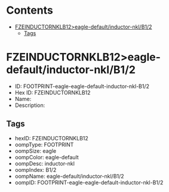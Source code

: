 



Contents
========

* [FZEINDUCTORNKLB12>eagle-default/inductor-nkl/B1/2](#fzeinductornklb12eagle-defaultinductor-nklb12)
	* [Tags](#tags)

# FZEINDUCTORNKLB12>eagle-default/inductor-nkl/B1/2

- ID: FOOTPRINT-eagle-eagle-default-inductor-nkl-B1/2
- Hex ID: FZEINDUCTORNKLB12
- Name: 
- Description: 

## Tags

- hexID: FZEINDUCTORNKLB12
- oompType: FOOTPRINT
- oompSize: eagle
- oompColor: eagle-default
- oompDesc: inductor-nkl
- oompIndex: B1/2
- oompName: eagle-default/inductor-nkl/B1/2
- oompID: FOOTPRINT-eagle-eagle-default-inductor-nkl-B1/2
